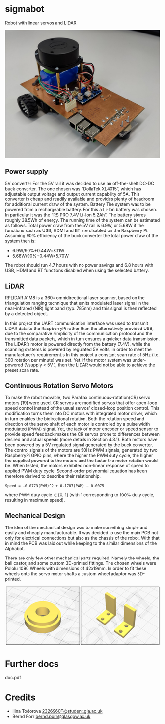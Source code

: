 # sigmabot
Robot with linear servos and LIDAR

![alt tag](robo_photo.jpg)

## Power supply

5V converter For the 5V rail it was decided to use an off-the-shelf
DC-DC buck converter. The one chosen was “DollaTek XL4015”, which has
adjustable output voltage and output current capability of 5A.  This
converter is cheap and readily available and provides plenty of
headroom for additional current draw of the system.  Battery The
system was to be powered from a rechargeable battery. For this a
Li-Ion battery was chosen.  In particular it was the “RS PRO 7.4V
Li-Ion 5.2Ah”. The battery stores roughly 38.5Wh of energy.  The
running time of the system can be estimated as follows. Total power
draw from the 5V rail is 6.9W, or 5.68W if the functions such as USB,
HDMI and BT are disabled on the Raspberry Pi. Assuming 90% efficiency
of the buck converter the total power draw of the system then is:

 - 6.9W/90%+0.44W=8.11W
 - 5.68W/90%+0.44W=5.70W

The robot should run 4.7 hours with no power savings and 6.8 hours
with USB, HDMI and BT functions disabled when using the selected
battery.

## LiDAR

RPLIDAR A1M8 is a 360◦ omnidirectional laser scanner, based on the
triangulation ranging technique that emits modulated laser signal in
the near-infrared (NIR) light band (typ. 785nm) and this signal is
then reflected by a detected object.

In this project the UART communication interface was used to transmit
LiDAR data to the RaspberryPi rather than the alternatively provided
USB, due to the comparative simplicity of the communication protocol
and the transmitted data packets, which in turn ensures a quicker data
transmission.  The LiDAR’s motor is powered directly from the battery
(7.4V), while the scanning systems is powered by regulated 5V volts,
in order to meet the manufacturer’s requirement.s In this project a
constant scan rate of 5Hz (i.e. 300 rotation per minute) was set. Yet,
if the motor system was under-powered (Vsupply < 5V ), then the LiDAR
would not be able to achieve the preset scan rate.

## Continuous Rotation Servo Motors

To make the robot movable, two Parallax continuous-rotation(CR) servo
motors [19] were used.  CR servos are modified servos that offer
open-loop speed control instead of the usual servos’ closed-loop
position control. This modification turns them into DC motors with
integrated motor driver, which in turn enables the bidirectional
rotation. Both the rotation speed and direction of the servo shaft of
each motor is controlled by a pulse width modulated (PWM) signal. Yet,
the lack of motor encoder or speed sensor to provide speed feedback
makes the CR servos prone to differences between desired and actual
speeds (more details in Section 4.3.1). Both motors have been powered
by a 5V regulated signal generated by the buck converter. The control
signals of the motors are 50Hz PWM signals, generated by two
RaspberryPi GPIO pins, where the higher the PWM duty cycle, the higher
the supplied powered to the motors and the faster the motor rotation
would be.  When tested, the motors exhibited non-linear response of
speed to applied PWM duty cycle. Second-order polynomial equation has
been therefore derived to describe their relationship.

```
Speed = −0.0773(PWM)^2 + 0.1787(PWM) − 0.0075
```

where PWM duty cycle ∈ [0, 1] (with 1 corresponding to 100% duty
cycle, resulting in maximum speed).

## Mechanical Design

The idea of the mechanical design was to make something simple and
easily and cheaply manufacturable.  It was decided to use the main PCB
not only for electrical connections but also as the chassis of the
robot.  With that in mind the PCB was laid out while keeping to the
similar dimensions of the Alphabot.

There are only few other mechanical parts required. Namely the wheels,
the ball castor, and some custom 3D-printed fittings. The chosen
wheels were Pololu 1090 Wheels with dimensions of 42x19mm. In order to
fit these wheels onto the servo motor shafts a custom wheel adaptor
was 3D-printed.

![alt tag](brackets.jpg)

# Further docs

doc.pdf

# Credits
 - Ilina Todorova <2326960T@student.gla.ac.uk>
 - Bernd Porr <bernd.porr@glasgow.ac.uk>
